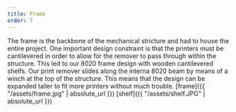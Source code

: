 ```yaml
---
title: Frame
order: 7
---
```

The frame is the backbone of the mechanical stricture and had to house the entire project. One important design constraint is that the printers must be cantilevered in order to allow for the remover to pass through within the structure. This led to our 8020 frame design with wooden cantilevered shelfs. Our print remover slides along the interna 8020 beam by means of a winch at the top of the structure. This means that the design can be expanded taller to fit more printers without much trouble.
[frame]({{ "/assets/frame.jpg" | absolute_url }})
[shelf]({{ "/assets/shelf.JPG" | absolute_url }})
